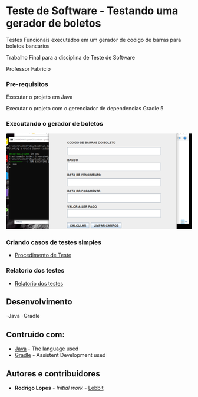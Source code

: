 # Teste de Software - Testando uma gerador de boletos

Testes Funcionais executados em um gerador de codigo de barras para boletos bancarios

Trabalho Final para a disciplina de Teste de Software

Professor Fabricio

### Pre-requisitos

Executar o projeto em Java

Executar o projeto com o gerenciador de dependencias Gradle 5

### Executando o gerador de boletos
![alt text](https://github.com/HammerSteinBrain/Teste_Boleto/blob/master/Screenshot_1.png)

### Criando casos de testes simples
* [Procedimento de Teste](https://github.com/HammerSteinBrain/Teste_Boleto/blob/master/Casos_de_Teste.docx)

### Relatorio dos testes
* [Relatorio dos testes](https://github.com/HammerSteinBrain/Teste_Boleto/blob/master/Resultado_Teste.xlsx)

## Desenvolvimento
-Java
-Gradle

## Contruido com:

* [Java](https://docs.oracle.com/javase/8/docs/technotes/tools/windows/javadoc.html) - The language used
* [Gradle](https://docs.gradle.org/current/userguide/userguide.html) - Assistent Development used


## Autores e contribuidores

* **Rodrigo Lopes** - *Initial work* - [Lebbit](https://github.com/hammersteinbrain)



